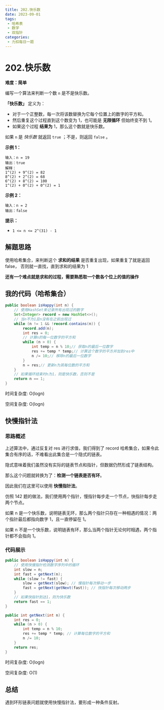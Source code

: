 ```yaml
---
title: 202.快乐数
date: 2023-09-01
tags: 
 - 哈希表
 - 数学
 - 双指针
categories:
 - 力扣每日一题
---
```


# 202.快乐数

**难度：简单**

编写一个算法来判断一个数 `n` 是不是快乐数。

**「快乐数」** 定义为：

- 对于一个正整数，每一次将该数替换为它每个位置上的数字的平方和。
- 然后重复这个过程直到这个数变为 1，也可能是 **无限循环** 但始终变不到 1。
- 如果这个过程 **结果为** 1，那么这个数就是快乐数。

如果 `n` 是 *快乐数* 就返回 `true` ；不是，则返回 `false` 。

**示例 1：**

```
输入：n = 19
输出：true
解释：
1^(2) + 9^(2) = 82
8^(2) + 2^(2) = 68
6^(2) + 8^(2) = 100
1^(2) + 0^(2) + 0^(2) = 1
```

**示例 2：**

```
输入：n = 2
输出：false
```

**提示：**

- `1 <= n <= 2^(31) - 1`

## 解题思路

使用哈希集合，来判断这个 **求和的结果** 是否重复出现，如果重复了就是返回 false， 否则就一直找，直到求和的结果为 1

**还有一个难点就是求和的过程，需要熟悉取一个数各个位上的值的操作**

## 我的代码（哈希集合）

```java
public boolean isHappy(int n) {
    // 使用HashSet来记录所有出现过的数字
    Set<Integer> record = new HashSet<>();
    // 当n不为1且n没有在之前出现过
    while (n != 1 && !record.contains(n)) {
        record.add(n);
        int res = 0;
        // 计算n的每一位数字的平方和
        while (n > 0) {
            int temp = n % 10;// 获取n的最后一位数字
            res += temp * temp;// 计算这个数字的平方并加到res中
            n /= 10;// 移除n的最后一位数字
        }
        n = res;// 更新n为其每位数的平方和
    }
    // 如果循环结束时n为1，则是快乐数，否则不是
    return n == 1;
}
```

时间复杂度: O(logn)

空间复杂度: O(logn)

## 快慢指针法

### 思路概述

上述算法中，通过反复对 res 进行求值，我们得到了 record 哈希集合，如果令此集合有序的话，不难看出此集合是一个隐式的链表。

隐式意味着我们虽然没有实际的链表节点和指针，但数据仍然形成了链表结构。

那么这个问题就转换为了：**检测一个链表是否有环**。

因此我们在这里可以使用 **快慢指针法**。

仿照 142 题的做法，我们使用两个指针，慢指针每步走一个节点，快指针每步走两个节点。

如果 n 是一个快乐数，说明链表无环，那么两个指针只存在一种相遇的情况：两个指针最后都指向数字 1，且一直停留在 1。

如果 n 不是一个快乐数，说明链表有环，那么当两个指针无论何时相遇，两个指针都不会指向 1。

### 代码展示

```java
public boolean isHappy(int n) {
    // 使用快慢指针检测数字序列中的循环
    int slow = n;
    int fast = getNext(n);
    while (slow != fast) {
        slow = getNext(slow); // 慢指针每次移动一步
        fast = getNext(getNext(fast)); // 快指针每次移动两步
    }
    // 如果快指针到达1，则为快乐数
    return fast == 1;
}

public int getNext(int n) {
    int res = 0;
    while (n > 0) {
        int temp = n % 10;
        res += temp * temp; // 计算每位数字的平方和
        n /= 10;
    }
    return res;
}
```

时间复杂度: O(logn)

空间复杂度: O(1)

## 总结

遇到环形链表问题就使用快慢指针法，要形成一种条件反射。
